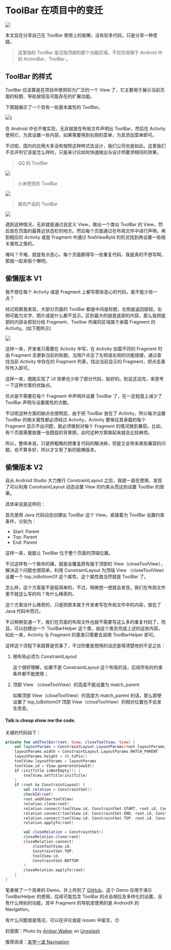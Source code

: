 # ToolBar 在项目中的变迁

![](https://monster-image-backup.oss-cn-shanghai.aliyuncs.com/picgo/blog/toolbarhelpertoolBar-convert.jpg)

本文旨在分享自己在 ToolBar 使用上的偷懒，没有较多代码，只是分享一种思路。

> 这里指的 ToolBar 是泛指顶部的那个功能区域，不仅仅局限于 Android 中的 ActionBar、ToolBar 。

## ToolBar 的样式

ToolBar 应该算是在项目中使用较为广泛的一个 View 了，它主要用于展示当前页面的标题、导航按钮及可能存在的扩展功能。

下图就展示了一个具有一些基本属性的 ToolBar。

![](https://monster-image-backup.oss-cn-shanghai.aliyuncs.com/picgo/blog/toolbarhelperToolBar-Normal.png))

在 Android 中也不难实现，无非就是在布局文件声明出 ToolBar，然后在 Activity 使用它，为其设置一些内容，如果需要用到右侧的菜单，为其添加菜单即可。

不过呢，国内的应用大多没有按照这种样式去设计，我们公司也是如此。这里我们不去评判它该是怎么样的，只是来讨论如何快速做出与设计师要求相同的效果。

> QQ 的 ToolBar

![](https://monster-image-backup.oss-cn-shanghai.aliyuncs.com/picgo/blog/toolbarhelperToolbar-QQ.png)

> 小米短信的 ToolBar

![](https://monster-image-backup.oss-cn-shanghai.aliyuncs.com/picgo/blog/toolbarhelperToolBar-Mi-Message.png)

> 我司产品的 ToolBar

![](https://monster-image-backup.oss-cn-shanghai.aliyuncs.com/picgo/blog/toolbarhelperToolbar-osapling.png)

遇到这种情况，无非就是通过自定义 View，做出一个类似 ToolBar 的 View，然后放在页面的最靠近状态栏的地方。然后每个页面通过在布局文件中进行声明，再到相应的 Activity 或是 Fragment 中通过 findViewById 的形式找到再设置一些相关属性之类的。

难吗？不难，就是有点恶心，每个页面都得写一些重复代码，我是真的不想写啊。那就一起来偷个懒吧。

## 偷懒版本 V1

我不想在每个 Activity 或是 Fragment 上都写那些恶心的代码，能不能少些一点？

经过观察我发现，大部分页面的 ToolBar 都是中间是标题，左侧是返回按钮，右侧可能为文字、图片或是什么都不显示。区别最大的就是底部的内容，那么我把底部的内容全部划分给 Fragment、Toolbar 所属的区域属于承载 Fragment 的 Activity。(如下图所示)

![](https://monster-image-backup.oss-cn-shanghai.aliyuncs.com/picgo/blog/toolbarhelperToolBar-Activity-Fragment.png)

这样一来，开发者只需要在 Activity 中写，在 Activity 加载不同的 Fragment 时由 Fragment 去更新当前的标题。当用户点击了左侧或右侧的功能按键，通过查找当前 Activity 中存在的 Fragment 列表，找出当前显示的 Fragment，把点击事件传入即可。

这样一来，既能实现了 UI 效果也少些了部分代码，挺好的。到这还没完，来思考一下这种方案的优缺点。

优点是不需要在每个 Fragment 中声明并设置 ToolBar 了，在一定程度上减少了 ToolBar 声明与设置属性的次数。

不过呢这种方案的缺点也很明显，由于把 ToolBar 放在了 Activity，所以每次设置 ToolBar 的相关属性都必须经过 Activity，Activity 要保证其承载的每个 Fragment 显示不出问题，就必须做到对每个 Fragment 的情况做到兼容。比如，有个页面需要放置一张圆弧的背景图，此时这种方案做起来就会比较麻烦。

所以，整体来说，只是把粗略的把重复代码的解决掉，但是又会带来某些兼容的问题。也不算多好，所以才又有了新的偷懒版本。

## 偷懒版本 V2

自从 Android Studio 大力推行 ConstraintLayout 之后，我就一直在使用，发现了可以利用 ConstraintLayout 动态设置 View 的约束从而达到设置 ToolBar 的效果。

具体来说是这样的：

首先使用 Java 代码动态创建出 ToolBar 这个 View。紧接着为 ToolBar 设置约束条件，分别为：

- Start: Parent
- Top: Parent
- End: Parent

这样一来，就能让 ToolBar 位于整个页面的顶端位置。

不过这样有一个致命的痛，就是会覆盖原有属于顶部的 View（closeToolView），解决这个问题也很简单，利用 ConstraintLayout 为顶端 View （closeToolView）设置一个 top_toBottomOf 这个属性，这个属性值当然就是 ToolBar 了。

怎么样，这个方案是不是挺简单的，不过，稍微想一想就会发现，我们在布局文件里不就这么写的吗？有什么稀奇的。

这个方案没什么稀奇的，只是把原本属于开发者写在布局文件中的内容，放在了 Java 代码中而已。

不过稍稍变通一下，我们在页面的布局文件也就不需要写这么多的重复代码了，而且，可以创建出一个 ToolBarHelper 这个类，由这个类去完成上述的这些内容，如此一来，Activity 与 Fragment 的基类只需要去调用 ToolBarHelper 即可。

这样这个流程下来就算是完事了，不过你要是想用的话还是得清楚他的不足之处：

1. 根布局必须为 ConstraintLayout

   这个很好理解，如果不是 ConstraintLayout 这个布局的话，后续所有的约束条件都不能使用；

2. 顶部 View （closeToolView）的高度不能设置为 match_parent

   如果顶部 View（closeToolView）的高度为 match_parent 的话，那么即使设置了 top_toBottomOf 顶部 View（closeToolView）的相对位置也不会发生改变。

#### Talk is cheap show me the code.

关键的代码如下：

```kotlin
private fun addToolBar(root: View, closeToolView: View) {
    val layoutParams = ConstraintLayout.LayoutParams(root.layoutParams)
    layoutParams.width = ConstraintLayout.LayoutParams.MATCH_PARENT
    layoutParams.height = 48.toPix()
    toolView.layoutParams = layoutParams
    toolView.id = View.generateViewId()
    if (initTitle.isNotEmpty()) {
        toolView.setTitle(initTitle)
    }
    if (root is ConstraintLayout) {
        val relation = ConstraintSet()
        checkId(root)
        root.addView(toolView)
        relation.clone(root)
        relation.connect(toolView.id, ConstraintSet.START, root.id, ConstraintSet.START)
        relation.connect(toolView.id, ConstraintSet.END, root.id, ConstraintSet.END)
        relation.connect(toolView.id, ConstraintSet.TOP, root.id, ConstraintSet.TOP)
        relation.applyTo(root)

        val closeRelation = ConstraintSet()
        closeRelation.clone(root)
        closeRelation.connect(
            closeToolView.id,
            ConstraintSet.TOP,
            toolView.id,
            ConstraintSet.BOTTOM
        )
        closeRelation.applyTo(root)
    }
}
```

笔者做了一个简单的 Demo，并上传到了 [GitHub](https://github.com/CherryLover/ToolBarHelper)，这个 Demo 仅用于演示 ToolBarHelper 的使用，后续可能包含 ToolBar 的点击相应及多样化的设置，没有什么特别的功能，其中 Fragment 的导航库使用的是 AndroidX 的 Navigation。

有什么问题或是情况，可以在评论或是 issues 中留言。😉

封面图：Photo by [Amber Walker](https://unsplash.com/@artwalker?utm_source=unsplash&utm_medium=referral&utm_content=creditCopyText) on [Unsplash](https://unsplash.com/?utm_source=unsplash&utm_medium=referral&utm_content=creditCopyText)

推荐阅读：[来学一波 Navigation](https://jiangjiwei.site/post/lai-xue-yi-bo-navigation/)